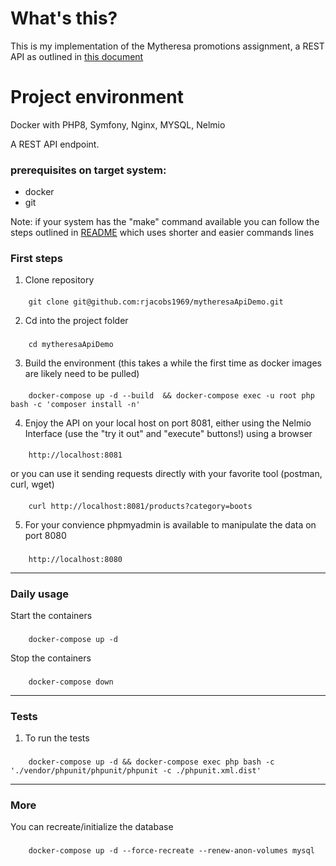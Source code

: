 # What's this?
This is my implementation of the Mytheresa promotions assignment, a REST API as outlined in [this document](assignment.md)

# Project environment
Docker with PHP8, Symfony, Nginx, MYSQL, Nelmio

A REST API endpoint.

### prerequisites on target system:

- docker
- git

Note: if your system has the "make" command available you can follow the steps outlined in [README](README.md) which uses shorter and easier commands lines

### First steps

1. Clone repository
####
        git clone git@github.com:rjacobs1969/mytheresaApiDemo.git

2. Cd into the project folder

###
        cd mytheresaApiDemo

3. Build the environment (this takes a while the first time as docker images are likely need to be pulled)

####
        docker-compose up -d --build  && docker-compose exec -u root php bash -c 'composer install -n'

4. Enjoy the API on your local host on port 8081, either using the Nelmio Interface (use the "try it out" and "execute" buttons!) using a browser

####
        http://localhost:8081

or you can use it sending requests directly with your favorite tool (postman, curl, wget)

####
        curl http://localhost:8081/products?category=boots

5. For your convience phpmyadmin is available to manipulate the data on port 8080

###
        http://localhost:8080

___

### Daily usage

Start the containers

###
        docker-compose up -d

Stop the containers

###
        docker-compose down

___

### Tests

1. To run the tests

###
        docker-compose up -d && docker-compose exec php bash -c './vendor/phpunit/phpunit/phpunit -c ./phpunit.xml.dist'

---

### More

You can recreate/initialize the database

###
        docker-compose up -d --force-recreate --renew-anon-volumes mysql

